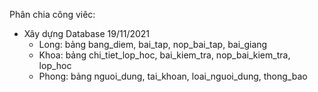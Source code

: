 Phân chia công viêc:
* Xây dựng Database 19/11/2021
    - Long: bảng bang_diem, bai_tap, nop_bai_tap, bai_giang
    - Khoa: bảng chi_tiet_lop_hoc, bai_kiem_tra, nop_bai_kiem_tra, lop_hoc
    - Phong: bảng nguoi_dung, tai_khoan, loai_nguoi_dung, thong_bao